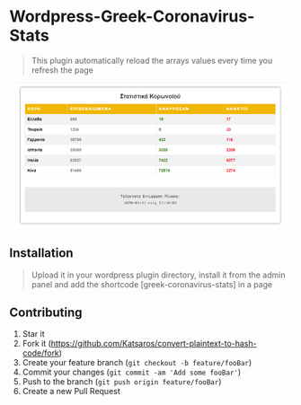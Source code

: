 # Wordpress-Greek-Coronavirus-Stats
> This plugin automatically reload the arrays values every time you refresh the page<br>

![](sample.png)

## Installation
> Upload it in your wordpress plugin directory, install it from the admin panel and add the shortcode [greek-coronavirus-stats] in a page

## Contributing
1. Star it
2. Fork it (<https://github.com/Katsaros/convert-plaintext-to-hash-code/fork>)
3. Create your feature branch (`git checkout -b feature/fooBar`)
4. Commit your changes (`git commit -am 'Add some fooBar'`)
5. Push to the branch (`git push origin feature/fooBar`)
6. Create a new Pull Request
